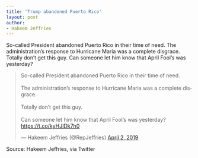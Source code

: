 ```yaml
---
title: 'Trump abandoned Puerto Rico'
layout: post
author:
- Hakeem Jeffries
---
```


So-called President abandoned Puerto Rico in their time of need. The administration’s response to Hurricane Maria was a complete disgrace. Totally don’t get this guy. Can someone let him know that April Fool’s was yesterday?

<blockquote class="twitter-tweet"><p lang="en" dir="ltr">So-called President abandoned Puerto Rico in their time of need. <br><br>The administration’s response to Hurricane Maria was a complete disgrace.<br><br>Totally don’t get this guy.<br><br>Can someone let him know that April Fool’s was yesterday? <a href="https://t.co/kyHJIDk7h0">https://t.co/kyHJIDk7h0</a></p>&mdash; Hakeem Jeffries (@RepJeffries) <a href="https://twitter.com/RepJeffries/status/1113109453405085702?ref_src=twsrc%5Etfw">April 2, 2019</a></blockquote> <script async src="https://platform.twitter.com/widgets.js" charset="utf-8"></script>

Source: Hakeem Jeffries, via Twitter
